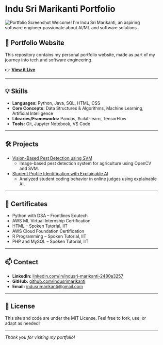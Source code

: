 # Indu Sri Marikanti Portfolio
![Portfolio Screenshot](portfolio-ss.jpg)
Welcome! I'm Indu Sri Marikanti, an aspiring software engineer passionate about AI/ML and software solutions.

## 🚀 Portfolio Website

This repository contains my personal portfolio website, made as part of my journey into tech and software engineering.

👉 **[View it Live](https://indusrimarikanti.github.io/Portfolio_indu/)**

---

## 💡 Skills

- **Languages:** Python, Java, SQL, HTML, CSS
- **Core Concepts:** Data Structures & Algorithms, Machine Learning, Artificial Intelligence
- **Libraries/Frameworks:** Pandas, Scikit-learn, TensorFlow
- **Tools:** Git, Jupyter Notebook, VS Code

---

## 🛠️ Projects

- [Vision-Based Pest Detection using SVM](https://github.com/indusrimarikanti/VISION-BASED-PEST-DETECTION-USING-SVM)
  - Image-based pest detection system for agriculture using OpenCV and SVM.
- [Student Profile Identification with Explainable AI](https://github.com/indusrimarikanti/identifying-stduent-profiles-within-online-judges-using-XAI)
  - Analyzed student coding behavior in online judges using explainable AI.

---

## 📄 Certificates

- Python with DSA – Frontlines Edutech
- AWS ML Virtual Internship Certification
- HTML – Spoken Tutorial, IIT
- AWS Cloud Foundation Certification
- R Programming – Spoken Tutorial, IIT
- PHP and MySQL – Spoken Tutorial, IIT

---

## 📫 Contact

- **LinkedIn:** [linkedin.com/in/indusri-marikanti-2480a3257](https://linkedin.com/in/indusri-marikanti-2480a3257)
- **GitHub:** [github.com/indusrimarikanti](https://github.com/indusrimarikanti)
- **Email:** indusrimarikanti@gmail.com

---

## 📝 License

This site and code are under the MIT License. Feel free to fork, use, or adapt as needed!

---

*Thank you for visiting my portfolio!*
